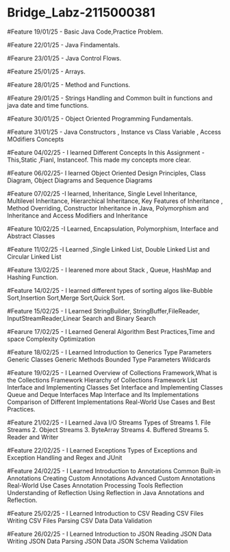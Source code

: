 # Bridge_Labz-2115000381

#Feature 19/01/25 - Basic Java Code,Practice Problem.

#Feature 22/01/25 - Java Findamentals.

#Fearure 23/01/25 - Java Control Flows.

#Feature 25/01/25 - Arrays.

#Feature 28/01/25 - Method and Functions.

#Feature 29/01/25 - Strings Handling and Common built in functions and java date and time functions.

#Feature 30/01/25 - Object Oriented Programming Fundamentals.

#Feature 31/01/25 - Java Constructors , Instance vs Class Variable , Access MOdifiers Concepts

#Feature 04/02/25 - I learned Different Concepts In this Assignment - This,Static ,Fianl, Instanceof.
                    This made my concepts more clear.

#Feature 06/02/25- I learned Object Oriented Design Principles, Class Diagram, Object Diagrams and Sequence Diagrams                    

#Feature 07/02/25 -I learned, Inheritance, Single Level Inheritance, Multilevel Inheritance, Hierarchical Inheritance, Key Features of Inheritance
                    , Method Overriding, Constructor Inheritance in Java, Polymorphism and Inheritance and Access Modifiers and Inheritance
                    
#Feature 10/02/25 -I Learned, Encapsulation, Polymorphism, Interface and Abstract Classes

#Feature 11/02/25 -I Learned ,Single Linked List, Double Linked List and Circular Linked List

#Feature 13/02/25 - I learened more about Stack , Queue, HashMap and Hashing Function.

#Feature 14/02/25 - I learned different types of sorting algos like-Bubble Sort,Insertion Sort,Merge Sort,Quick Sort.

#Feature 15/02/25 - I Learned StringBuilder, StringBuffer,FileReader, InputStreamReader,Linear Search and Binary Search

#Fearure 17/02/25 - I Learned General Algorithm Best Practices,Time and space Complexity Optimization

#Feature 18/02/25 - I Learned Introduction to Generics Type Parameters Generic Classes Generic Methods Bounded Type Parameters Wildcards

#Feature 19/02/25 - I Learned Overview of Collections Framework,What is the Collections Framework Hierarchy of Collections Framework List Interface and Implementing Classes
                    Set Interface and Implementing Classes Queue and Deque Interfaces Map Interface and Its Implementations  Comparison of Different Implementations 
                    Real-World Use Cases and Best Practices.

#Feature 21/02/25 - I Learned Java I/O Streams Types of Streams
                    1. File Streams
                    2. Object Streams
                    3. ByteArray Streams
                    4. Buffered Streams
                    5. Reader and Writer

#Feature 22/02/25 - I Learned Exceptions Types of Exceptions and Exception Handling and Regex and JUnit

#Feature 24/02/25 -  I Learned Introduction to Annotations 
                     Common Built-in Annotations Creating Custom Annotations Advanced Custom Annotations Real-World Use Cases Annotation Processing Tools 
                     Reflection Understanding of Reflection Using Reflection in Java Annotations and Reflection.

#Feature 25/02/25 - I Learned Introduction to CSV
                    Reading CSV Files 
                    Writing CSV Files
                    Parsing CSV Data
                    Data Validation

#Feature 26/02/25 - I Learned Introduction to JSON
                    Reading JSON Data Writing 
                    JSON Data 
                    Parsing JSON Data 
                    JSON Schema Validation
                    

